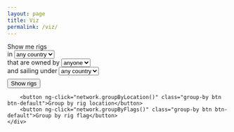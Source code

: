 ```yaml
---
layout: page
title: Viz
permalink: /viz/
---
```

<div ng-controller="NetworkController as network" class="container-fluid">
    <div id="canvas" class="col-md-5"></div>
    <div class="pull-right col-md-2">
        <form ng-submit="network.createNetwork()">
            Show me rigs<br />in
            <select ng-model="currentLocation" ng-options="country for (country, rigs) in locations">
                <option value="">any country</option>
            </select>
            <br />that are owned by
            <select ng-model="currentCompany" ng-options="company for (company, rigs) in companies">
                <option value="">anyone</option>
            </select>
            <br />and sailing under
            <select ng-model="currentFlag" ng-options="flag for (flag, rigs) in flags">
                <option value="">any country</option>
            </select>
            <br/><input type="submit" class="btn btn-default" value="Show rigs" />
        </form>

        <button ng-click="network.groupByLocation()" class="group-by btn btn-default">Group by rig location</button>
        <button ng-click="network.groupByFlags()" class="group-by btn btn-default">Group by rig flag</button>
    </div>
</div>

<script type="text/javascript" src="{{ "/assets/js/jquery.min.js" | prepend: site.baseurl }}"></script>
<script type="text/javascript" src="{{ "/assets/js/angular.min.js" | prepend: site.baseurl }}"></script>
<script type="text/javascript" src="{{ "/assets/js/d3.min.js" | prepend: site.baseurl }}"></script>
<script type="text/javascript" src="{{ "/assets/js/cola.v3.min.js" | prepend: site.baseurl }}"></script>
<script type="text/javascript" src="{{ "/assets/js/app.js" | prepend: site.baseurl }}"></script>

<style>
    .relation {
        stroke: #ECD078;
        stroke-width: 2px;
    }

    .relation-manager {stroke: #D95B43;}
    .relation-operator {stroke: #542437;}
    .entity-rig {fill: #53777A;}
    .entity-company {fill: #C02942;}
    text.label {fill: white;}

    .btn {margin-top: 8px;}
</style>
